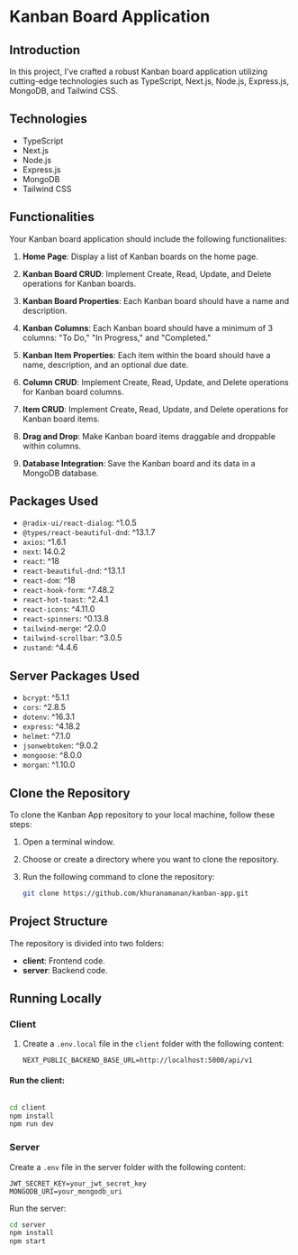 # Kanban Board Application

## Introduction

In this project, I've crafted a robust Kanban board application utilizing cutting-edge technologies such as TypeScript, Next.js, Node.js, Express.js, MongoDB, and Tailwind CSS. 

## Technologies

- TypeScript
- Next.js
- Node.js
- Express.js
- MongoDB
- Tailwind CSS

## Functionalities

Your Kanban board application should include the following functionalities:

1. **Home Page**: Display a list of Kanban boards on the home page.

2. **Kanban Board CRUD**: Implement Create, Read, Update, and Delete operations for Kanban boards.

3. **Kanban Board Properties**: Each Kanban board should have a name and description.

4. **Kanban Columns**: Each Kanban board should have a minimum of 3 columns: "To Do," "In Progress," and "Completed."

5. **Kanban Item Properties**: Each item within the board should have a name, description, and an optional due date.

6. **Column CRUD**: Implement Create, Read, Update, and Delete operations for Kanban board columns.

7. **Item CRUD**: Implement Create, Read, Update, and Delete operations for Kanban board items.

8. **Drag and Drop**: Make Kanban board items draggable and droppable within columns.

9. **Database Integration**: Save the Kanban board and its data in a MongoDB database.

## Packages Used

- `@radix-ui/react-dialog`: ^1.0.5
- `@types/react-beautiful-dnd`: ^13.1.7
- `axios`: ^1.6.1
- `next`: 14.0.2
- `react`: ^18
- `react-beautiful-dnd`: ^13.1.1
- `react-dom`: ^18
- `react-hook-form`: ^7.48.2
- `react-hot-toast`: ^2.4.1
- `react-icons`: ^4.11.0
- `react-spinners`: ^0.13.8
- `tailwind-merge`: ^2.0.0
- `tailwind-scrollbar`: ^3.0.5
- `zustand`: ^4.4.6

## Server Packages Used

- `bcrypt`: ^5.1.1
- `cors`: ^2.8.5
- `dotenv`: ^16.3.1
- `express`: ^4.18.2
- `helmet`: ^7.1.0
- `jsonwebtoken`: ^9.0.2
- `mongoose`: ^8.0.0
- `morgan`: ^1.10.0

## Clone the Repository

To clone the Kanban App repository to your local machine, follow these steps:

1. Open a terminal window.

2. Choose or create a directory where you want to clone the repository.

3. Run the following command to clone the repository:

    ```bash
    git clone https://github.com/khuranamanan/kanban-app.git
    ```

## Project Structure

The repository is divided into two folders:

- **client**: Frontend code.
- **server**: Backend code.

## Running Locally

### Client

1. Create a `.env.local` file in the `client` folder with the following content:

   ```plaintext
   NEXT_PUBLIC_BACKEND_BASE_URL=http://localhost:5000/api/v1
   ```
#### Run the client:

```bash

cd client
npm install
npm run dev
```

### Server
Create a `.env` file in the server folder with the following content:

```plaintext
JWT_SECRET_KEY=your_jwt_secret_key
MONGODB_URI=your_mongodb_uri
```

Run the server:

```bash
cd server
npm install
npm start
```

